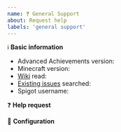 ```yaml
---
name: ❓ General Support
about: Request help
labels: 'general support'
---
```


<!-- Don't forget to star the repository or leave a review on Spigot to boost the project! -->

:information_source: **Basic information**

* Advanced Achievements version: <!-- Please fill in. -->
* Minecraft version: <!-- Please fill in. -->
* [Wiki](https://github.com/PyvesB/advanced-achievements/wiki) read: <!-- Fill in yes if you have read the Wiki. -->
* [Existing issues](https://github.com/PyvesB/advanced-achievements/issues) searched: <!-- Fill in yes if you have searched existing issues. -->
* Spigot username: <!-- Please fill in. -->

:question: **Help request**

<!-- Ask your question clearly and concisely. -->

:wrench: **Configuration**

<!--- Please paste relevant configuration sections in the code block below.. -->
````

````

